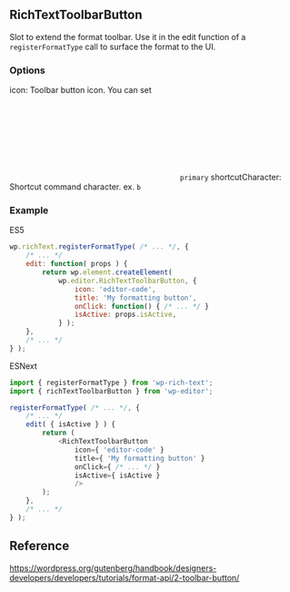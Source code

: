 ## RichTextToolbarButton

Slot to extend the format toolbar. Use it in the edit function of a `registerFormatType` call to surface the format to the UI.

### Options
icon: Toolbar button icon. You can set <svg> tag and [dash-icons](https://developer.wordpress.org/resource/dashicons/)
title: Toolbar title.
onClick: Catch onclick event.
isActive: Get state that current Toolbar is active.
shortcutType: You can set the shortcut key type. ex.`primary`
shortcutCharacter: Shortcut command character. ex. `b`

### Example

ES5
```js
wp.richText.registerFormatType( /* ... */, {
	/* ... */
	edit: function( props ) {
		return wp.element.createElement(
			wp.editor.RichTextToolbarButton, {
				icon: 'editor-code',
				title: 'My formatting button',
				onClick: function() { /* ... */ }
				isActive: props.isActive,
			} );
	},
	/* ... */
} );
```

ESNext
```js
import { registerFormatType } from 'wp-rich-text';
import { richTextToolbarButton } from 'wp-editor';

registerFormatType( /* ... */, {
	/* ... */
	edit( { isActive } ) {
		return (
			<RichTextToolbarButton
				icon={ 'editor-code' }
				title={ 'My formatting button' }
				onClick={ /* ... */ }
				isActive={ isActive }
				/>
		);
	},
	/* ... */
} );
```

## Reference
https://wordpress.org/gutenberg/handbook/designers-developers/developers/tutorials/format-api/2-toolbar-button/
